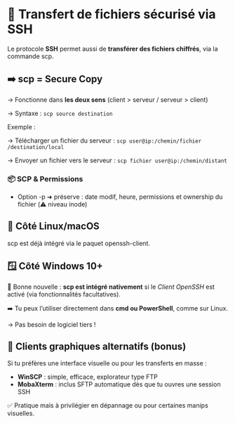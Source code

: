 # **📁 Transfert de fichiers sécurisé via SSH**

Le protocole **SSH** permet aussi de **transférer des fichiers chiffrés**, via la commande scp.

## ➡️ **scp = Secure Copy**

→ Fonctionne dans **les deux sens** (client > serveur / serveur > client)

→ Syntaxe : `scp source destination`

Exemple :

→ Télécharger un fichier du serveur : `scp user@ip:/chemin/fichier /destination/local`

→ Envoyer un fichier vers le serveur : `scp fichier user@ip:/chemin/distant`



### 📦 **SCP & Permissions**

- Option -p ➜ préserve : date modif, heure, permissions et ownership du fichier (⚠️ niveau inode)



## **🐧 Côté Linux/macOS**

scp est déjà intégré via le paquet openssh-client.



## **🪟 Côté Windows 10+**

🚀 Bonne nouvelle : **scp est intégré nativement** si le *Client OpenSSH* est activé (via fonctionnalités facultatives).

➡️ Tu peux l’utiliser directement dans **cmd ou PowerShell**, comme sur Linux.

→ Pas besoin de logiciel tiers !



## **🧰 Clients graphiques alternatifs (bonus)**

Si tu préfères une interface visuelle ou pour les transferts en masse :

- **WinSCP** : simple, efficace, explorateur type FTP
- **MobaXterm** : inclus SFTP automatique dès que tu ouvres une session SSH

✅ Pratique mais à privilégier en dépannage ou pour certaines manips visuelles.

